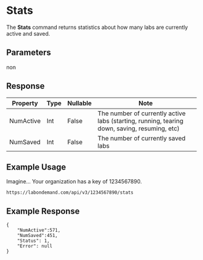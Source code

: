 # Stats

The **Stats** command returns statistics about how many labs are currently active and saved.

## Parameters

non

## Response

|Property|Type|Nullable|Note|
|--- |--- |--- |--- |
|NumActive|Int|False|The number of currently active labs (starting, running, tearing down, saving, resuming, etc)|
|NumSaved|Int|False|The number of currently saved labs|

## Example Usage

Imagine… Your organization has a key of 1234567890.

```
https://labondemand.com/api/v3/1234567890/stats
```

## Example Response

```
{
    "NumActive":571, 
    "NumSaved":451,
    "Status": 1,
    "Error": null 
}
```